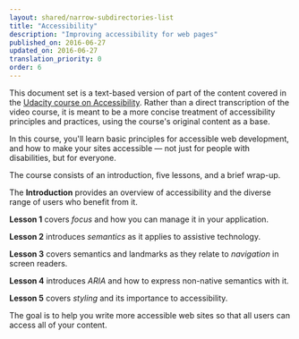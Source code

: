 ```yaml
---
layout: shared/narrow-subdirectories-list
title: "Accessibility"
description: "Improving accessibility for web pages"
published_on: 2016-06-27
updated_on: 2016-06-27
translation_priority: 0
order: 6
---
```


This document set is a text-based version of part of the content covered in the <a href="https://www.udacity.com/course/web-accessibility--ud891" target="_blank">Udacity course on Accessibility</a>. Rather than a direct transcription of the video course, it is meant to be a more concise treatment of accessibility principles and practices, using the course's original content as a base.

In this course, you'll learn basic principles for accessible web development, and how to make your sites accessible &mdash; not just for people with disabilities, but for everyone. 

The course consists of an introduction, five lessons, and a brief wrap-up. 

The **Introduction** provides an overview of accessibility and the diverse range of users who benefit from it.

**Lesson 1** covers *focus* and how you can manage it in your application. 

**Lesson 2** introduces *semantics* as it applies to assistive technology.

**Lesson 3** covers semantics and landmarks as they relate to *navigation* in screen readers.

**Lesson 4** introduces *ARIA* and how to express non-native semantics with it.

**Lesson 5** covers *styling* and its importance to accessibility.

The goal is to help you write more accessible web sites so that all users can access all of your content.
